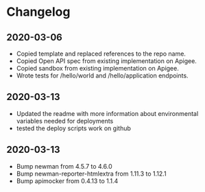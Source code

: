 # Changelog

## 2020-03-06
* Copied template and replaced references to the repo name.
* Copied Open API spec from existing implementation on Apigee.
* Copied sandbox from existing implementation on Apigee.
* Wrote tests for /hello/world and /hello/application endpoints.

## 2020-03-13
* Updated the readme with more information about environmental variables needed for deployments
* tested the deploy scripts work on github

## 2020-03-13
* Bump newman from 4.5.7 to 4.6.0
* Bump newman-reporter-htmlextra from 1.11.3 to 1.12.1
* Bump apimocker from 0.4.13 to 1.1.4
